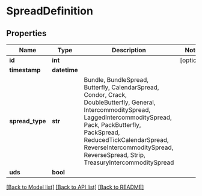 # SpreadDefinition

## Properties
Name | Type | Description | Notes
------------ | ------------- | ------------- | -------------
**id** | **int** |  | [optional] 
**timestamp** | **datetime** |  | 
**spread_type** | **str** | Bundle, BundleSpread, Butterfly, CalendarSpread, Condor, Crack, DoubleButterfly, General, IntercommoditySpread, LaggedIntercommoditySpread, Pack, PackButterfly, PackSpread, ReducedTickCalendarSpread, ReverseIntercommoditySpread, ReverseSpread, Strip, TreasuryIntercommoditySpread | 
**uds** | **bool** |  | 

[[Back to Model list]](../README.md#documentation-for-models) [[Back to API list]](../README.md#documentation-for-api-endpoints) [[Back to README]](../README.md)

